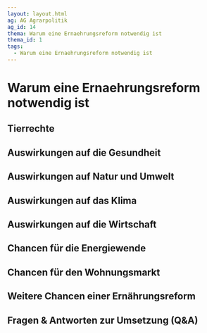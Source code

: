 ```yaml
---
layout: layout.html
ag: AG Agrarpolitik
ag_id: 14
thema: Warum eine Ernaehrungsreform notwendig ist
thema_id: 1
tags:
  - Warum eine Ernaehrungsreform notwendig ist
---
```

# Warum eine Ernaehrungsreform notwendig ist

## Tierrechte


## Auswirkungen auf die Gesundheit


## Auswirkungen auf Natur und Umwelt


## Auswirkungen auf das Klima


## Auswirkungen auf die Wirtschaft


## Chancen für die Energiewende


## Chancen für den Wohnungsmarkt


## Weitere Chancen einer Ernährungsreform


## Fragen & Antworten zur Umsetzung (Q&A)

